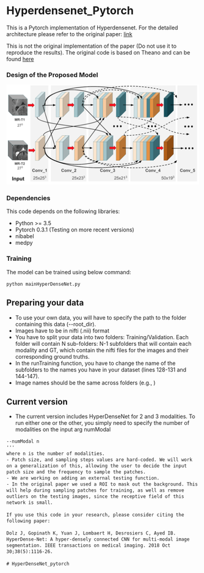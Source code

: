 # Hyperdensenet_Pytorch


This is a Pytorch implementation of Hyperdensenet. For the detailed architecture please refer to the original paper: [link](https://arxiv.org/abs/1804.02967)

This is not the original implementation of the paper (Do not use it to reproduce the results). The original code is based on Theano and can be found [here](https://github.com/josedolz/HyperDenseNet)

### Design of the Proposed Model
![model](images/model.png)

### Dependencies
This code depends on the following libraries:

- Python >= 3.5
- Pytorch 0.3.1 (Testing on more recent versions)
- nibabel
- medpy


### Training

The model can be trained using below command:  
```
python mainHyperDenseNet.py
```

## Preparing your data
- To use your own data, you will have to specify the path to the folder containing this data (--root_dir).
- Images have to be in nifti (.nii) format
- You have to split your data into two folders: Training/Validation. Each folder will contain N sub-folders: N-1 subfolders that will contain each modality and GT, which contain the nifti files for the images and their corresponding ground truths. 
- In the runTraining function, you have to change the name of the subfolders to the names you have in your dataset (lines 128-131 and 144-147).
- Image names should be the same across folders (e.g., )
## Current version
- The current version includes HyperDenseNet for 2 and 3 modalities. To run either one or the other, you simply need to specify the number of modalities on the input arg numModal
```
--numModal n
'''
where n is the number of modalities.
- Patch size, and sampling steps values are hard-coded. We will work on a generalization of this, allowing the user to decide the input patch size and the frequency to sample the patches.
- We are working on adding an external testing function.
- In the original paper we used a ROI to mask out the background. This will help during sampling patches for training, as well as remove outliers on the testing images, since the receptive field of this network is small.

If you use this code in your research, please consider citing the following paper:

Dolz J, Gopinath K, Yuan J, Lombaert H, Desrosiers C, Ayed IB. HyperDense-Net: A hyper-densely connected CNN for multi-modal image segmentation. IEEE transactions on medical imaging. 2018 Oct 30;38(5):1116-26.

# HyperDenseNet_pytorch
